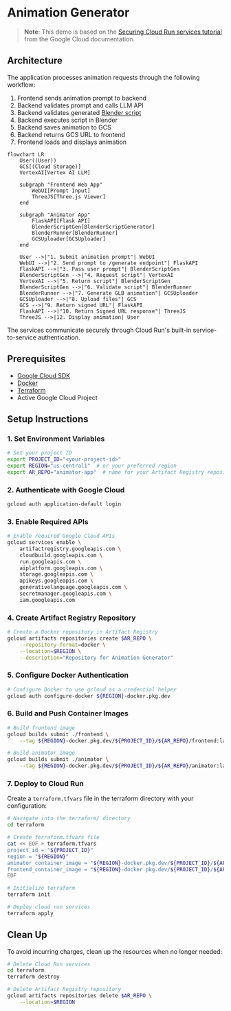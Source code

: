 # Animation Generator

> **Note**: This demo is based on the [Securing Cloud Run services tutorial](https://cloud.google.com/run/docs/tutorials/secure-services) from the Google Cloud documentation.

## Architecture

The application processes animation requests through the following workflow:
1. Frontend sends animation prompt to backend
2. Backend validates prompt and calls LLM API
3. Backend validates generated [Blender script](https://docs.blender.org/api/current/info_overview.html)
4. Backend executes script in Blender
5. Backend saves animation to GCS
6. Backend returns GCS URL to frontend
7. Frontend loads and displays animation

```mermaid
flowchart LR
    User((User))
    GCS[(Cloud Storage)]
    VertexAI[Vertex AI LLM]
    
    subgraph "Frontend Web App"
        WebUI[Prompt Input]
        ThreeJS[Three.js Viewer]
    end
    
    subgraph "Animator App"
        FlaskAPI[Flask API]
        BlenderScriptGen[BlenderScriptGenerator]
        BlenderRunner[BlenderRunner]
        GCSUploader[GCSUploader]
    end
    
    User -->|"1. Submit animation prompt"| WebUI
    WebUI -->|"2. Send prompt to /generate endpoint"| FlaskAPI
    FlaskAPI -->|"3. Pass user prompt"| BlenderScriptGen
    BlenderScriptGen -->|"4. Request script"| VertexAI
    VertexAI -->|"5. Return script"| BlenderScriptGen
    BlenderScriptGen -->|"6. Validate script"| BlenderRunner
    BlenderRunner -->|"7. Generate GLB animation"| GCSUploader
    GCSUploader -->|"8. Upload files"| GCS
    GCS -->|"9. Return signed URL"| FlaskAPI
    FlaskAPI -->|"10. Return Signed URL response"| ThreeJS
    ThreeJS -->|12. Display animation| User
```

The services communicate securely through Cloud Run's built-in service-to-service authentication.

## Prerequisites

- [Google Cloud SDK](https://cloud.google.com/sdk/docs/install)
- [Docker](https://docs.docker.com/get-docker/)
- [Terraform](https://developer.hashicorp.com/terraform/install)
- Active Google Cloud Project

## Setup Instructions

### 1. Set Environment Variables

```bash
# Set your project ID
export PROJECT_ID="<your-project-id>"
export REGION="us-central1"  # or your preferred region
export AR_REPO="animator-app"  # name for your Artifact Registry repository
```

### 2. Authenticate with Google Cloud

```bash
gcloud auth application-default login
```

### 3. Enable Required APIs

```bash
# Enable required Google Cloud APIs
gcloud services enable \
    artifactregistry.googleapis.com \
    cloudbuild.googleapis.com \
    run.googleapis.com \
    aiplatform.googleapis.com \
    storage.googleapis.com \
    apikeys.googleapis.com \
    generativelanguage.googleapis.com \
    secretmanager.googleapis.com \
    iam.googleapis.com
```

### 4. Create Artifact Registry Repository

```bash
# Create a Docker repository in Artifact Registry
gcloud artifacts repositories create $AR_REPO \
    --repository-format=docker \
    --location=$REGION \
    --description="Repository for Animation Generator"
```

### 5. Configure Docker Authentication

```bash
# Configure Docker to use gcloud as a credential helper
gcloud auth configure-docker ${REGION}-docker.pkg.dev
```

### 6. Build and Push Container Images

```bash
# Build frontend image
gcloud builds submit ./frontend \
    --tag ${REGION}-docker.pkg.dev/${PROJECT_ID}/${AR_REPO}/frontend:latest

# Build animator image
gcloud builds submit ./animator \
    --tag ${REGION}-docker.pkg.dev/${PROJECT_ID}/${AR_REPO}/animator:latest
```

### 7. Deploy to Cloud Run

Create a `terraform.tfvars` file in the terraform directory with your configuration:

```bash
# Navigate into the terraform/ directory
cd terraform

# Create terraform.tfvars file
cat << EOF > terraform.tfvars
project_id = "${PROJECT_ID}"
region = "${REGION}"
animator_container_image = "${REGION}-docker.pkg.dev/${PROJECT_ID}/${AR_REPO}/animator:latest"
frontend_container_image = "${REGION}-docker.pkg.dev/${PROJECT_ID}/${AR_REPO}/frontend:latest"
EOF

# Initialize terraform
terraform init

# Deploy cloud run services
terraform apply
```

## Clean Up

To avoid incurring charges, clean up the resources when no longer needed:

```bash
# Delete Cloud Run services
cd terraform
terraform destroy

# Delete Artifact Registry repository
gcloud artifacts repositories delete $AR_REPO \
    --location=$REGION
```